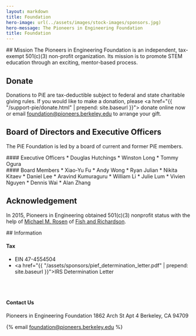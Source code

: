 ```yaml
---
layout: markdown
title: Foundation
hero-image: url(../assets/images/stock-images/sponsors.jpg)
hero-message: The Pioneers in Engineering Foundation
title: Foundation
---
```

<div class="col-md-7"> <!-- first colummn -->

<div markdown="1">
## Mission
The Pioneers in Engineering Foundation is an independent, tax-exempt 501(c)(3) non-profit organization. Its mission is to promote STEM education through an exciting, mentor-based process.

## Donate
Donations to PiE are tax-deductible subject to federal and state charitable giving rules. If you would like to make a donation, please <a href="{{ "/support-pie/donate.html" | prepend: site.baseurl }}"> donate online now </a> or email <a href="mailto:foundation@pioneers.berkeley.edu"> foundation@pioneers.berkeley.edu </a> to arrange your gift.

## Board of Directors and Executive Officers
The PiE Foundation is led by a board of current and former PiE members.

<div class="col-md-6">
<div markdown="1">
#### Executive Officers
* Douglas Hutchings
* Winston Long
* Tommy Ogura

</div>
</div>

<div class="col-md-6">
<div markdown="1">
#### Board Members
* Xiao-Yu Fu
* Andy Wong
* Ryan Julian
* Nikita Kitaev
* Daniel Lee
* Aravind Kumuraguru
* William Li
* Julie Lum
* Vivien Nguyen
* Dennis Wai
* Alan Zhang

</div>
</div>

## Acknowledgement
In 2015, Pioneers in Engineering obtained 501(c)(3) nonprofit status with the help of [Michael M. Rosen](http://www.fr.com/michael-m-rosen/) of [Fish and Richardson](http://www.fr.com/).
</div>

</div> <!-- end of first column -->

<div class="col-md-5"> <!-- second column -->
<div markdown="1">
## Information

#### Tax
* EIN 47-4554504
* <a href="{{ "/assets/sponsors/pief_determination_letter.pdf" | prepend: site.baseurl }}">IRS Determination Letter</a>

<br><br>

#### Contact Us

Pioneers in Engineering Foundation
1862 Arch St Apt 4
Berkeley, CA 94709


{% email foundation@pioneers.berkeley.edu %}


</div>

</div> <!-- end second column -->
